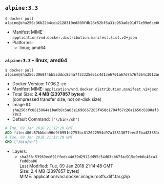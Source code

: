 ## `alpine:3.3`

```console
$ docker pull alpine@sha256:36b22b4ceb2128310ed800fdb28c52bf8a31c953a0e91d77e99e6ce66289c3bb
```

-	Manifest MIME: `application/vnd.docker.distribution.manifest.list.v2+json`
-	Platforms:
	-	linux; amd64

### `alpine:3.3` - linux; amd64

```console
$ docker pull alpine@sha256:3968f4bb55ddcc834a7f33325e51c4d13e6701a67d7a76f364c3012aeec88ebd
```

-	Docker Version: 17.06.2-ce
-	Manifest MIME: `application/vnd.docker.distribution.manifest.v2+json`
-	Total Size: **2.4 MB (2397857 bytes)**  
	(compressed transfer size, not on-disk size)
-	Image ID: `sha256:fc8815064a1ba0b8c5a83e1696667205f458c1794f67c26a1650c6890af378c3`
-	Default Command: `["\/bin\/sh"]`

```dockerfile
# Tue, 09 Jan 2018 21:12:20 GMT
ADD file:486c87bbbda96d9f0951e2753bc812622554d97a15813677eec87bad23351c68 in / 
# Tue, 09 Jan 2018 21:12:20 GMT
CMD ["/bin/sh"]
```

-	Layers:
	-	`sha256:53969ec691ffedc44d39d2912dd95c54d63cb67fad915e0eb6c46ca1fed0ba86`  
		Last Modified: Tue, 09 Jan 2018 21:14:48 GMT  
		Size: 2.4 MB (2397857 bytes)  
		MIME: application/vnd.docker.image.rootfs.diff.tar.gzip
